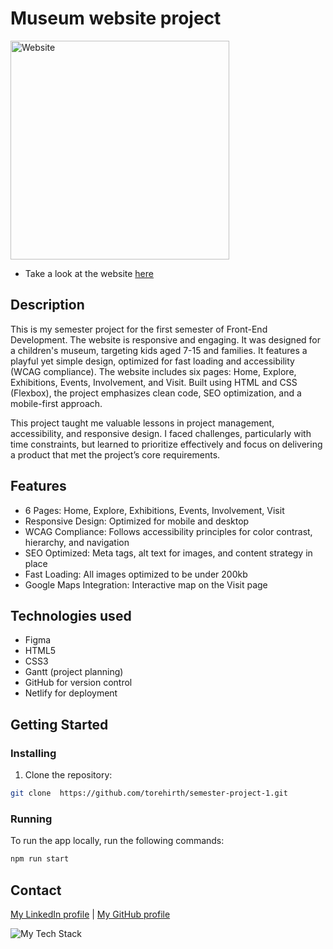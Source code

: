 # Museum website project

<p align="left"><img height="350px" src="https://github.com/user-attachments/assets/68e93254-b5e4-48ac-8c5c-0c70d74f47c1" alt="Website" /></p>

* Take a look at the website [here](https://tmh-semester-project-1.netlify.app/)

## Description
This is my semester project for the first semester of Front-End Development.
The website is responsive and engaging. It was designed for a children's museum, targeting kids aged 7-15 and families. It features a playful yet simple design, optimized for fast loading and accessibility (WCAG compliance). The website includes six pages: Home, Explore, Exhibitions, Events, Involvement, and Visit. Built using HTML and CSS (Flexbox), the project emphasizes clean code, SEO optimization, and a mobile-first approach.

This project taught me valuable lessons in project management, accessibility, and responsive design. I faced challenges, particularly with time constraints, but learned to prioritize effectively and focus on delivering a product that met the project’s core requirements.

## Features
- 6 Pages: Home, Explore, Exhibitions, Events, Involvement, Visit
- Responsive Design: Optimized for mobile and desktop
- WCAG Compliance: Follows accessibility principles for color contrast, hierarchy, and navigation
- SEO Optimized: Meta tags, alt text for images, and content strategy in place
- Fast Loading: All images optimized to be under 200kb
- Google Maps Integration: Interactive map on the Visit page

## Technologies used
- Figma
- HTML5
- CSS3 
- Gantt (project planning)
- GitHub for version control
- Netlify for deployment

## Getting Started

### Installing

1. Clone the repository:

```bash
git clone  https://github.com/torehirth/semester-project-1.git
```

### Running

To run the app locally, run the following commands:

```bash
npm run start
```


## Contact

[My LinkedIn profile](https://www.linkedin.com/in/torehirth) | [My GitHub profile](https://github.com/Torehirth)

<p align="left" ><img src="https://github-readme-tech-stack.vercel.app/api/cards?lineCount=1&width=520&bg=%230D1117&badge=%23161B22&border=%2321262D&titleColor=%2358A6FF&line1=git%2CGit%2C40F8FF%3Bgithub%2CGitHub%2C40F8FF%3Bvisualstudiocode%2CVS+Code%2C40F8FF%3Bfigma%2CFigma%2C40F8FF%3Bhtml5%2CHTML%2C40F8FF%3Bcss3%2CCSS" alt="My Tech Stack" /> </p>

